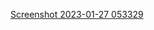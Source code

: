 

[Screenshot 2023-01-27 053329](https://user-images.githubusercontent.com/89613210/214977548-015636bb-4dc5-4233-b8ca-5a31910c9b17.png)
